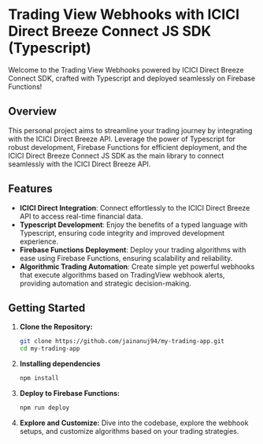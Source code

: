 # Trading View Webhooks with ICICI Direct Breeze Connect JS SDK (Typescript)

Welcome to the Trading View Webhooks powered by ICICI Direct Breeze Connect SDK, crafted with Typescript and deployed seamlessly on Firebase Functions!

## Overview

This personal project aims to streamline your trading journey by integrating with the ICICI Direct Breeze API. Leverage the power of Typescript for robust development, Firebase Functions for efficient deployment, and the ICICI Direct Breeze Connect JS SDK as the main library to connect seamlessly with the ICICI Direct Breeze API.

## Features

- **ICICI Direct Integration**: Connect effortlessly to the ICICI Direct Breeze API to access real-time financial data.
- **Typescript Development**: Enjoy the benefits of a typed language with Typescript, ensuring code integrity and improved development experience.
- **Firebase Functions Deployment**: Deploy your trading algorithms with ease using Firebase Functions, ensuring scalability and reliability.
- **Algorithmic Trading Automation**: Create simple yet powerful webhooks that execute algorithms based on TradingView webhook alerts, providing automation and strategic decision-making.

## Getting Started

1. **Clone the Repository:**
   ```bash
   git clone https://github.com/jainanuj94/my-trading-app.git
   cd my-trading-app
   ```
2. **Installing dependencies**
   ```bash
   npm install
   ```
3. **Deploy to Firebase Functions:**
   ```bash
   npm run deploy
   ```
4. **Explore and Customize:**
   Dive into the codebase, explore the webhook setups, and customize algorithms based on your trading strategies.


